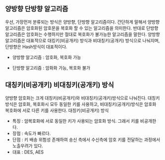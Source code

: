 ## 양방향 단방향 알고리즘
우선, 가장먼저 분류되는 방식은 양방향, 단방향 알고리즘이다. 간단하게 말해서 양방향 알고리즘은 암호화된 암호문을 복호화 할 수 있는 알고리즘을 의미한다. 반대로 단방향 알고리즘은 암호화는 수행하지만 절대로 복호화가 불가능한 알고리즘을 말한다. 양방향 알고리즘은 대표적으로 대킹키(비공개키) 방식과 비대칭키(공개키) 방식으로 나눠지며, 단방향은 Hash방식이 대표적이다.

- 양방향 알고리즘 : 암호화, 복호화 가능</p>
- 단방향 알고리즘 : 암화화 가능, 복호화 불가


## 대칭키(비공개키) 비대칭키(공개키) 방식
  
양방향 암호화는 크게 대칭키(비공개키)와 비대칭키(공개키)방식으로 나눠진다. 
대칭키 방식은 암호화, 복호화시 모두 동일한 키를 사용하고, 비대칭키(공개키)방식은 암호화 복호화에 서로 다른 키를 사용한다.
대칭키(비공개키) 방식
- 특징 : 암복호화에 서로 동일한 키가 사용되는 암호화 방식. 그래서 키를 비공개한다.
- 장점 : 속도가 빠르다.
- 단점 : 키 배송 위험성 존재하여 송신 측에서 수신측에 암호 키를 전달하는 과정에서 노출우려가 있다.
- 대표 : DES, AES